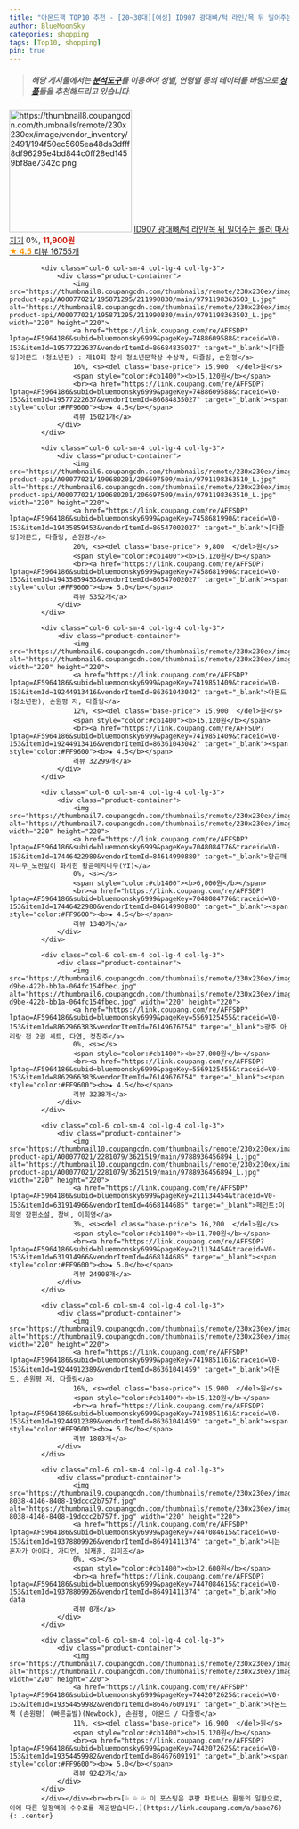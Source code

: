 ```yaml
---
title: "아몬드책 TOP10 추천 - [20~30대][여성] ID907 광대뼈/턱 라인/목 뒤 밀어주는 롤러 마사지기"
author: BlueMoonSky
categories: shopping
tags: [Top10, shopping]
pin: true
---
```


> ##### 해당 게시물에서는 [**분석도구**](https://itemscout.io/)를 이용하여 **성별**, **연령별** 등의 데이터를 바탕으로 [**상품**](https://link.coupang.com/a/baae76)들을 추천해드리고 있습니다.
<div class="container"><div class="row">
            <div class="col-6 col-sm-4 col-lg-4 col-lg-3">
                <div class="product-container">
                    <img src="https://thumbnail8.coupangcdn.com/thumbnails/remote/230x230ex/image/vendor_inventory/2491/194f50ec5605ea48da3dfff8df96295e4bd844c0ff28ed1459bf8ae7342c.png" alt="https://thumbnail8.coupangcdn.com/thumbnails/remote/230x230ex/image/vendor_inventory/2491/194f50ec5605ea48da3dfff8df96295e4bd844c0ff28ed1459bf8ae7342c.png" width="220" height="220">
                    <a href="https://link.coupang.com/re/AFFSDP?lptag=AF5964186&subid=bluemoonsky6999&pageKey=5673015735&traceid=V0-153&itemId=9346960732&vendorItemId=84135728268" target="_blank">ID907 광대뼈/턱 라인/목 뒤 밀어주는 롤러 마사지기</a>
                    0%, <s></s> 
                    <span style="color:#cb1400"><b>11,900원</b></span>
                    <br><a href="https://link.coupang.com/re/AFFSDP?lptag=AF5964186&subid=bluemoonsky6999&pageKey=5673015735&traceid=V0-153&itemId=9346960732&vendorItemId=84135728268" target="_blank"><span style="color:#FF9600"><b>★ 4.5</b></span>
                    리뷰 16755개</a>
                </div>
            </div>
            
            <div class="col-6 col-sm-4 col-lg-4 col-lg-3">
                <div class="product-container">
                    <img src="https://thumbnail8.coupangcdn.com/thumbnails/remote/230x230ex/image/retail-product-api/A00077021/195871295/211990830/main/9791198363503_L.jpg" alt="https://thumbnail8.coupangcdn.com/thumbnails/remote/230x230ex/image/retail-product-api/A00077021/195871295/211990830/main/9791198363503_L.jpg" width="220" height="220">
                    <a href="https://link.coupang.com/re/AFFSDP?lptag=AF5964186&subid=bluemoonsky6999&pageKey=7488609588&traceid=V0-153&itemId=19577222637&vendorItemId=86684835027" target="_blank">[다즐링]아몬드 (청소년판) : 제10회 창비 청소년문학상 수상작, 다즐링, 손원평</a>
                    16%, <s><del class="base-price"> 15,900  </del>원</s> 
                    <span style="color:#cb1400"><b>15,120원</b></span>
                    <br><a href="https://link.coupang.com/re/AFFSDP?lptag=AF5964186&subid=bluemoonsky6999&pageKey=7488609588&traceid=V0-153&itemId=19577222637&vendorItemId=86684835027" target="_blank"><span style="color:#FF9600"><b>★ 4.5</b></span>
                    리뷰 15021개</a>
                </div>
            </div>
            
            <div class="col-6 col-sm-4 col-lg-4 col-lg-3">
                <div class="product-container">
                    <img src="https://thumbnail6.coupangcdn.com/thumbnails/remote/230x230ex/image/retail-product-api/A00077021/190680201/206697509/main/9791198363510_L.jpg" alt="https://thumbnail6.coupangcdn.com/thumbnails/remote/230x230ex/image/retail-product-api/A00077021/190680201/206697509/main/9791198363510_L.jpg" width="220" height="220">
                    <a href="https://link.coupang.com/re/AFFSDP?lptag=AF5964186&subid=bluemoonsky6999&pageKey=7458681990&traceid=V0-153&itemId=19435859453&vendorItemId=86547002027" target="_blank">[다즐링]아몬드, 다즐링, 손원평</a>
                    20%, <s><del class="base-price"> 9,800  </del>원</s> 
                    <span style="color:#cb1400"><b>15,120원</b></span>
                    <br><a href="https://link.coupang.com/re/AFFSDP?lptag=AF5964186&subid=bluemoonsky6999&pageKey=7458681990&traceid=V0-153&itemId=19435859453&vendorItemId=86547002027" target="_blank"><span style="color:#FF9600"><b>★ 5.0</b></span>
                    리뷰 5352개</a>
                </div>
            </div>
            
            <div class="col-6 col-sm-4 col-lg-4 col-lg-3">
                <div class="product-container">
                    <img src="https://thumbnail6.coupangcdn.com/thumbnails/remote/230x230ex/image/vendor_inventory/7c0d/ce4cd2cafd97f9d6b535ff34fb132b62db4271d17398aed1e82c0523cfb9.png" alt="https://thumbnail6.coupangcdn.com/thumbnails/remote/230x230ex/image/vendor_inventory/7c0d/ce4cd2cafd97f9d6b535ff34fb132b62db4271d17398aed1e82c0523cfb9.png" width="220" height="220">
                    <a href="https://link.coupang.com/re/AFFSDP?lptag=AF5964186&subid=bluemoonsky6999&pageKey=7419851409&traceid=V0-153&itemId=19244913416&vendorItemId=86361043042" target="_blank">아몬드 (청소년판), 손원평 저, 다즐링</a>
                    12%, <s><del class="base-price"> 15,900  </del>원</s> 
                    <span style="color:#cb1400"><b>15,120원</b></span>
                    <br><a href="https://link.coupang.com/re/AFFSDP?lptag=AF5964186&subid=bluemoonsky6999&pageKey=7419851409&traceid=V0-153&itemId=19244913416&vendorItemId=86361043042" target="_blank"><span style="color:#FF9600"><b>★ 4.5</b></span>
                    리뷰 32299개</a>
                </div>
            </div>
            
            <div class="col-6 col-sm-4 col-lg-4 col-lg-3">
                <div class="product-container">
                    <img src="https://thumbnail7.coupangcdn.com/thumbnails/remote/230x230ex/image/vendor_inventory/58fb/4e7ccf2ee10f8339c4bf19a0d0f51bf6762396c87b421a73afb0cc3746be.jpeg" alt="https://thumbnail7.coupangcdn.com/thumbnails/remote/230x230ex/image/vendor_inventory/58fb/4e7ccf2ee10f8339c4bf19a0d0f51bf6762396c87b421a73afb0cc3746be.jpeg" width="220" height="220">
                    <a href="https://link.coupang.com/re/AFFSDP?lptag=AF5964186&subid=bluemoonsky6999&pageKey=7048084776&traceid=V0-153&itemId=17446422980&vendorItemId=84614990880" target="_blank">황금매자나무_노란잎이 화사한 황금매자나무(YI)</a>
                    0%, <s></s> 
                    <span style="color:#cb1400"><b>6,000원</b></span>
                    <br><a href="https://link.coupang.com/re/AFFSDP?lptag=AF5964186&subid=bluemoonsky6999&pageKey=7048084776&traceid=V0-153&itemId=17446422980&vendorItemId=84614990880" target="_blank"><span style="color:#FF9600"><b>★ 4.5</b></span>
                    리뷰 1340개</a>
                </div>
            </div>
            
            <div class="col-6 col-sm-4 col-lg-4 col-lg-3">
                <div class="product-container">
                    <img src="https://thumbnail6.coupangcdn.com/thumbnails/remote/230x230ex/image/retail/images/2021/05/25/17/3/6a794e52-d9be-422b-bb1a-064fc154fbec.jpg" alt="https://thumbnail6.coupangcdn.com/thumbnails/remote/230x230ex/image/retail/images/2021/05/25/17/3/6a794e52-d9be-422b-bb1a-064fc154fbec.jpg" width="220" height="220">
                    <a href="https://link.coupang.com/re/AFFSDP?lptag=AF5964186&subid=bluemoonsky6999&pageKey=5569125455&traceid=V0-153&itemId=8862966383&vendorItemId=76149676754" target="_blank">광주 아리랑 전 2권 세트, 다연, 정찬주</a>
                    0%, <s></s> 
                    <span style="color:#cb1400"><b>27,000원</b></span>
                    <br><a href="https://link.coupang.com/re/AFFSDP?lptag=AF5964186&subid=bluemoonsky6999&pageKey=5569125455&traceid=V0-153&itemId=8862966383&vendorItemId=76149676754" target="_blank"><span style="color:#FF9600"><b>★ 4.5</b></span>
                    리뷰 3238개</a>
                </div>
            </div>
            
            <div class="col-6 col-sm-4 col-lg-4 col-lg-3">
                <div class="product-container">
                    <img src="https://thumbnail10.coupangcdn.com/thumbnails/remote/230x230ex/image/retail-product-api/A00077021/2281079/3621519/main/9788936456894_L.jpg" alt="https://thumbnail10.coupangcdn.com/thumbnails/remote/230x230ex/image/retail-product-api/A00077021/2281079/3621519/main/9788936456894_L.jpg" width="220" height="220">
                    <a href="https://link.coupang.com/re/AFFSDP?lptag=AF5964186&subid=bluemoonsky6999&pageKey=211134454&traceid=V0-153&itemId=631914966&vendorItemId=4668144685" target="_blank">페인트:이희영 장편소설, 창비, 이희영</a>
                    3%, <s><del class="base-price"> 16,200  </del>원</s> 
                    <span style="color:#cb1400"><b>11,700원</b></span>
                    <br><a href="https://link.coupang.com/re/AFFSDP?lptag=AF5964186&subid=bluemoonsky6999&pageKey=211134454&traceid=V0-153&itemId=631914966&vendorItemId=4668144685" target="_blank"><span style="color:#FF9600"><b>★ 5.0</b></span>
                    리뷰 24908개</a>
                </div>
            </div>
            
            <div class="col-6 col-sm-4 col-lg-4 col-lg-3">
                <div class="product-container">
                    <img src="https://thumbnail9.coupangcdn.com/thumbnails/remote/230x230ex/image/vendor_inventory/da36/d43d01224ffd12f3003b613958f5b79b571ecdf6bc1eea2a126d9fd304d1.png" alt="https://thumbnail9.coupangcdn.com/thumbnails/remote/230x230ex/image/vendor_inventory/da36/d43d01224ffd12f3003b613958f5b79b571ecdf6bc1eea2a126d9fd304d1.png" width="220" height="220">
                    <a href="https://link.coupang.com/re/AFFSDP?lptag=AF5964186&subid=bluemoonsky6999&pageKey=7419851161&traceid=V0-153&itemId=19244912389&vendorItemId=86361041459" target="_blank">아몬드, 손원평 저, 다즐링</a>
                    16%, <s><del class="base-price"> 15,900  </del>원</s> 
                    <span style="color:#cb1400"><b>15,120원</b></span>
                    <br><a href="https://link.coupang.com/re/AFFSDP?lptag=AF5964186&subid=bluemoonsky6999&pageKey=7419851161&traceid=V0-153&itemId=19244912389&vendorItemId=86361041459" target="_blank"><span style="color:#FF9600"><b>★ 5.0</b></span>
                    리뷰 1803개</a>
                </div>
            </div>
            
            <div class="col-6 col-sm-4 col-lg-4 col-lg-3">
                <div class="product-container">
                    <img src="https://thumbnail9.coupangcdn.com/thumbnails/remote/230x230ex/image/retail/images/2023/07/06/10/3/f01be9b4-8038-4146-8408-19dccc2b757f.jpg" alt="https://thumbnail9.coupangcdn.com/thumbnails/remote/230x230ex/image/retail/images/2023/07/06/10/3/f01be9b4-8038-4146-8408-19dccc2b757f.jpg" width="220" height="220">
                    <a href="https://link.coupang.com/re/AFFSDP?lptag=AF5964186&subid=bluemoonsky6999&pageKey=7447084615&traceid=V0-153&itemId=19378809926&vendorItemId=86491411374" target="_blank">니는 혼자가 아이다, 가디언, 심재훈, 김미조</a>
                    0%, <s></s> 
                    <span style="color:#cb1400"><b>12,600원</b></span>
                    <br><a href="https://link.coupang.com/re/AFFSDP?lptag=AF5964186&subid=bluemoonsky6999&pageKey=7447084615&traceid=V0-153&itemId=19378809926&vendorItemId=86491411374" target="_blank">No data
                    리뷰 0개</a>
                </div>
            </div>
            
            <div class="col-6 col-sm-4 col-lg-4 col-lg-3">
                <div class="product-container">
                    <img src="https://thumbnail7.coupangcdn.com/thumbnails/remote/230x230ex/image/vendor_inventory/7b62/9c7c0c9c630e4025a00cd9edb6df18497f7e8a930016c29a9bbe9124a05c.png" alt="https://thumbnail7.coupangcdn.com/thumbnails/remote/230x230ex/image/vendor_inventory/7b62/9c7c0c9c630e4025a00cd9edb6df18497f7e8a930016c29a9bbe9124a05c.png" width="220" height="220">
                    <a href="https://link.coupang.com/re/AFFSDP?lptag=AF5964186&subid=bluemoonsky6999&pageKey=7442072625&traceid=V0-153&itemId=19354459982&vendorItemId=86467609191" target="_blank">아몬드 책 (손원평) (빠른출발)(Newbook), 손원평, 아몬드 / 다즐링</a>
                    11%, <s><del class="base-price"> 16,900  </del>원</s> 
                    <span style="color:#cb1400"><b>15,120원</b></span>
                    <br><a href="https://link.coupang.com/re/AFFSDP?lptag=AF5964186&subid=bluemoonsky6999&pageKey=7442072625&traceid=V0-153&itemId=19354459982&vendorItemId=86467609191" target="_blank"><span style="color:#FF9600"><b>★ 5.0</b></span>
                    리뷰 9242개</a>
                </div>
            </div>
            </div></div><br><br>[💦 💦 💦 이 포스팅은 쿠팡 파트너스 활동의 일환으로, 이에 따른 일정액의 수수료를 제공받습니다.](https://link.coupang.com/a/baae76){: .center}
